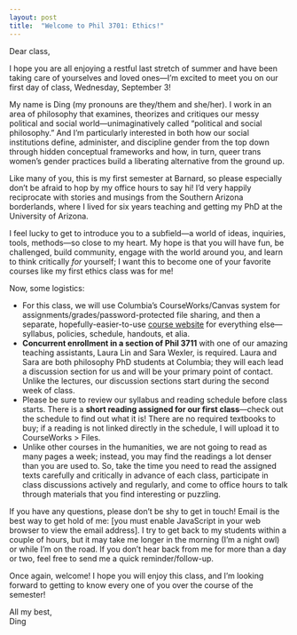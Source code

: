 ```yaml
---
layout: post
title:  "Welcome to Phil 3701: Ethics!"
---
```


Dear class,

I hope you are all enjoying a restful last stretch of summer and have been taking care of yourselves and loved ones—I’m excited to meet you on our first day of class, Wednesday, September 3! 

My name is Ding (my pronouns are they/them and she/her). I work in an area of philosophy that examines, theorizes and critiques our messy political and social world—unimaginatively called “political and social philosophy.” And I’m particularly interested in both how our social institutions define, administer, and discipline gender from the top down through hidden conceptual frameworks and how, in turn, queer trans women’s gender practices build a liberating alternative from the ground up.

Like many of you, this is my first semester at Barnard, so please especially don’t be afraid to hop by my office hours to say hi! I’d very happily reciprocate with stories and musings from the Southern Arizona borderlands, where I lived for six years teaching and getting my PhD at the University of Arizona.

I feel lucky to get to introduce you to a subfield—a world of ideas, inquiries, tools, methods—so close to my heart. My hope is that you will have fun, be challenged, build community, engage with the world around you, and learn to think critically *for* yourself; I want this to become one of your favorite courses like my first ethics class was for me!

Now, some logistics:

- For this class, we will use Columbia’s CourseWorks/Canvas system for assignments/grades/password-protected file sharing, and then a separate, hopefully-easier-to-use [course website](https://ethics.dingherself.com) for everything else—syllabus, policies, schedule, handouts, et alia.
- **Concurrent enrollment in a section of Phil 3711** with one of our amazing teaching assistants, Laura Lin and Sara Wexler, is required. Laura and Sara are both philosophy PhD students at Columbia; they will each lead a discussion section for us and will be your primary point of contact. Unlike the lectures, our discussion sections start during the second week of class.
- Please be sure to review our syllabus and reading schedule before class starts. There is a **short reading assigned for our first class**—check out the schedule to find out what it is! There are no required textbooks to buy; if a reading is not linked directly in the schedule, I will upload it to CourseWorks > Files.
- Unlike other courses in the humanities, we are not going to read as many pages a week; instead, you may find the readings a lot denser than you are used to. So, take the time you need to read the assigned texts carefully and critically in advance of each class, participate in class discussions actively and regularly, and come to office hours to talk through materials that you find interesting or puzzling.

<script language="JavaScript" type="text/javascript">
      var g = "edu";
      var o = "barnard";
      var c = ".";
      var a = "dding";
      var t = " ";
      var s = "@";
      document.write("<p>If you have any questions, please don’t be shy to get in touch! Email is the best way to get hold of me:" + t + "<a href='" + "mail" + "to:" + a + s + o + c + g + "'>" + a + s + o + c + g + "</a>" + ". I try to get back to students within a couple of hours, but it may take me longer in the morning (I’m a night owl) or while I’m on the road. If you don’t hear back from me for more than a day or two, feel free to send me a quick reminder/follow-up.</p>");
</script>
<noscript><p>If you have any questions, please don’t be shy to get in touch! Email is the best way to get hold of me: [you must enable JavaScript in your web browser to view the email address]. I try to get back to my students within a couple of hours, but it may take me longer in the morning (I’m a night owl) or while I’m on the road. If you don’t hear back from me for more than a day or two, feel free to send me a quick reminder/follow-up.</p></noscript>

Once again, welcome! I hope you will enjoy this class, and I’m looking forward to getting to know every one of you over the course of the semester!

All my best,\
Ding